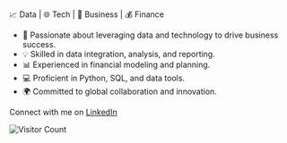 📈 Data | 🌐 Tech | 💼 Business | 💰 Finance

- 🚀 Passionate about leveraging data and technology to drive business success.
- 💡 Skilled in data integration, analysis, and reporting.
- 📊 Experienced in financial modeling and planning.
- 💻 Proficient in Python, SQL, and data tools.
- 🌍 Committed to global collaboration and innovation.

Connect with me on [LinkedIn](https://www.linkedin.com/in/abeltavares/) 


![Visitor Count](https://profile-counter.glitch.me/abeltavares/count.svg)



